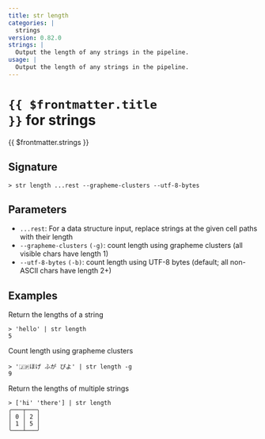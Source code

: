 ```yaml
---
title: str length
categories: |
  strings
version: 0.82.0
strings: |
  Output the length of any strings in the pipeline.
usage: |
  Output the length of any strings in the pipeline.
---
```


# <code>{{ $frontmatter.title }}</code> for strings

<div class='command-title'>{{ $frontmatter.strings }}</div>

## Signature

```> str length ...rest --grapheme-clusters --utf-8-bytes```

## Parameters

 -  `...rest`: For a data structure input, replace strings at the given cell paths with their length
 -  `--grapheme-clusters` `(-g)`: count length using grapheme clusters (all visible chars have length 1)
 -  `--utf-8-bytes` `(-b)`: count length using UTF-8 bytes (default; all non-ASCII chars have length 2+)

## Examples

Return the lengths of a string
```shell
> 'hello' | str length
5
```

Count length using grapheme clusters
```shell
> '🇯🇵ほげ ふが ぴよ' | str length -g
9
```

Return the lengths of multiple strings
```shell
> ['hi' 'there'] | str length
╭───┬───╮
│ 0 │ 2 │
│ 1 │ 5 │
╰───┴───╯

```
